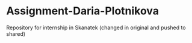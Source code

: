 # Assignment-Daria-Plotnikova
Repository for internship in Skanatek
(changed in original and pushed to shared)
